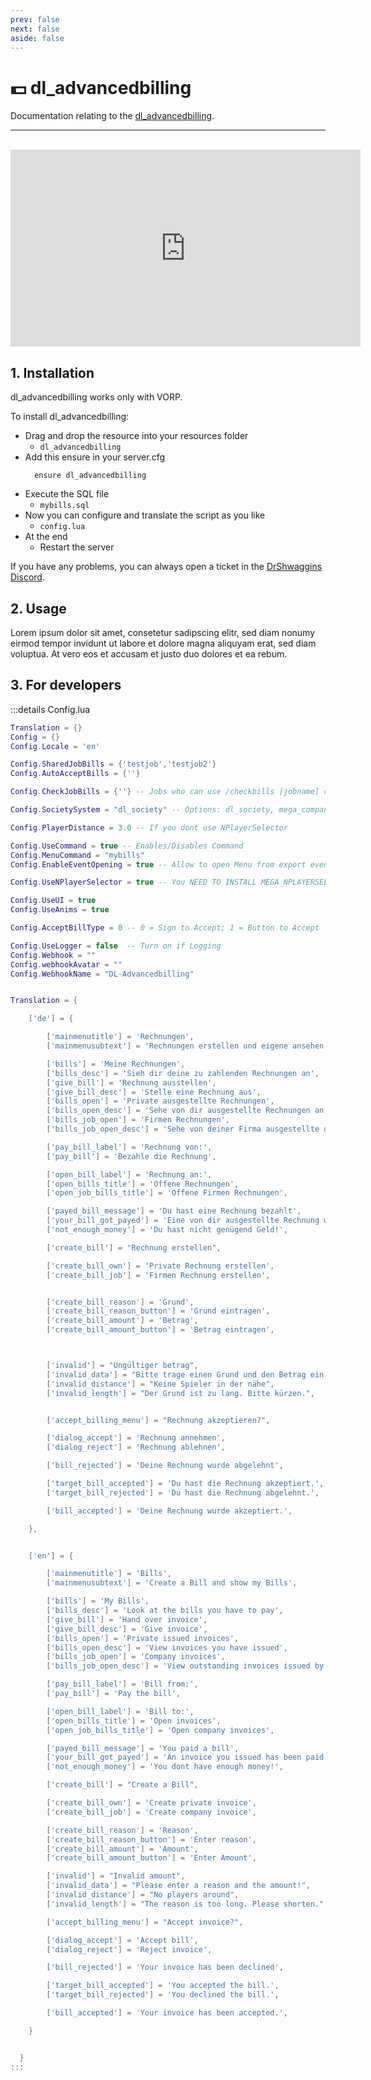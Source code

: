 ```yaml
---
prev: false
next: false
aside: false
---
```


# 💵 dl_advancedbilling
Documentation relating to the [dl_advancedbilling](https://drshwaggins-scripts.tebex.io/package/5676792).

___
<br>
<iframe width="560" height="315" src="https://www.youtube.com/embed/MZkblpaxLME?si=NM_dwxeY-ej6gDz9" frameborder="0" allow="accelerometer; autoplay; clipboard-write; encrypted-media; gyroscope; picture-in-picture; web-share" allowfullscreen></iframe>

## 1. Installation
dl_advancedbilling works only with VORP. 

To install dl_advancedbilling:
- Drag and drop the resource into your resources folder
  - `dl_advancedbilling`
- Add this ensure in your server.cfg
  ```
    ensure dl_advancedbilling
  ```
- Execute the SQL file
  - `mybills.sql`
- Now you can configure and translate the script as you like
  - `config.lua`
- At the end
  - Restart the server

If you have any problems, you can always open a ticket in the [DrShwaggins Discord](https://discord.gg/K9H27J5VaS).

## 2. Usage
Lorem ipsum dolor sit amet, consetetur sadipscing elitr, sed diam nonumy eirmod tempor invidunt ut labore et dolore magna aliquyam erat, sed diam voluptua. At vero eos et accusam et justo duo dolores et ea rebum.

## 3. For developers

:::details Config.lua
```lua
Translation = {}
Config = {}
Config.Locale = 'en'

Config.SharedJobBills = {'testjob','testjob2'}
Config.AutoAcceptBills = {''}

Config.CheckJobBills = {''} -- Jobs who can use /checkbills [jobname] command to check open job bills for x job

Config.SocietySystem = "dl_society" -- Options: dl_society, mega_companies, syn_society

Config.PlayerDistance = 3.0 -- If you dont use NPlayerSelector

Config.UseCommand = true -- Enables/Disables Command
Config.MenuCommand = "mybills"
Config.EnableEventOpening = true -- Allow to open Menu from export event (use it in inventory for example to open menu if item is activated)

Config.UseNPlayerSelector = true -- You NEED TO INSTALL MEGA_NPLAYERSELECTOR TO USE THIS | Otherwise using nearest player by PlayerDistance

Config.UseUI = true
Config.UseAnims = true

Config.AcceptBillType = 0 -- 0 = Sign to Accept; 1 = Button to Accept

Config.UseLogger = false  -- Turn on if Logging
Config.Webhook = ""
Config.webhookAvatar = ""
Config.WebhookName = "DL-Advancedbilling"


Translation = {

    ['de'] = {

        ['mainmenutitle'] = 'Rechnungen',
        ['mainmenusubtext'] = 'Rechnungen erstellen und eigene ansehen',

        ['bills'] = 'Meine Rechnungen',
        ['bills_desc'] = 'Sieh dir deine zu zahlenden Rechnungen an',
        ['give_bill'] = 'Rechnung ausstellen',
        ['give_bill_desc'] = 'Stelle eine Rechnung aus',
        ['bills_open'] = 'Private ausgestellte Rechnungen',
        ['bills_open_desc'] = 'Sehe von dir ausgestellte Rechnungen an',
        ['bills_job_open'] = 'Firmen Rechnungen',
        ['bills_job_open_desc'] = 'Sehe von deiner Firma ausgestellte offene Rechnungen an',

        ['pay_bill_label'] = 'Rechnung von:',
        ['pay_bill'] = 'Bezahle die Rechnung',

        ['open_bill_label'] = 'Rechnung an:',
        ['open_bills_title'] = 'Offene Rechnungen',
        ['open_job_bills_title'] = 'Offene Firmen Rechnungen',

        ['payed_bill_message'] = 'Du hast eine Rechnung bezahlt',
        ['your_bill_got_payed'] = 'Eine von dir ausgestellte Rechnung wurde bezahlt',
        ['not_enough_money'] = 'Du hast nicht genügend Geld!',

        ['create_bill'] = "Rechnung erstellen",

        ['create_bill_own'] = 'Private Rechnung erstellen',
        ['create_bill_job'] = 'Firmen Rechnung erstellen',


        ['create_bill_reason'] = 'Grund',
        ['create_bill_reason_button'] = 'Grund eintragen',
        ['create_bill_amount'] = 'Betrag',
        ['create_bill_amount_button'] = 'Betrag eintragen',



        ['invalid'] = "Ungültiger betrag",
        ['invalid_data'] = "Bitte trage einen Grund und den Betrag ein!",
        ['invalid_distance'] = "Keine Spieler in der nähe",
        ['invalid_length'] = "Der Grund ist zu lang. Bitte kürzen.",


        ['accept_billing_menu'] = "Rechnung akzeptieren?",

        ['dialog_accept'] = 'Rechnung annehmen',
        ['dialog_reject'] = 'Rechnung ablehnen',

        ['bill_rejected'] = 'Deine Rechnung wurde abgelehnt',

        ['target_bill_accepted'] = 'Du hast die Rechnung akzeptiert.',
        ['target_bill_rejected'] = 'Du hast die Rechnung abgelehnt.',

        ['bill_accepted'] = 'Deine Rechnung wurde akzeptiert.',

    },


    ['en'] = {

        ['mainmenutitle'] = 'Bills',
        ['mainmenusubtext'] = 'Create a Bill and show my Bills',

        ['bills'] = 'My Bills',
        ['bills_desc'] = 'Look at the bills you have to pay',
        ['give_bill'] = 'Hand over invoice',
        ['give_bill_desc'] = 'Give invoice',
        ['bills_open'] = 'Private issued invoices',
        ['bills_open_desc'] = 'View invoices you have issued',
        ['bills_job_open'] = 'Company invoices',
        ['bills_job_open_desc'] = 'View outstanding invoices issued by your company',

        ['pay_bill_label'] = 'Bill from:',
        ['pay_bill'] = 'Pay the bill',

        ['open_bill_label'] = 'Bill to:',
        ['open_bills_title'] = 'Open invoices',
        ['open_job_bills_title'] = 'Open company invoices',

        ['payed_bill_message'] = 'You paid a bill',
        ['your_bill_got_payed'] = 'An invoice you issued has been paid',
        ['not_enough_money'] = 'You dont have enough money!',

        ['create_bill'] = "Create a Bill",

        ['create_bill_own'] = 'Create private invoice',
        ['create_bill_job'] = 'Create company invoice',

        ['create_bill_reason'] = 'Reason',
        ['create_bill_reason_button'] = 'Enter reason',
        ['create_bill_amount'] = 'Amount',
        ['create_bill_amount_button'] = 'Enter Amount',

        ['invalid'] = "Invalid amount",
        ['invalid_data'] = "Please enter a reason and the amount!",
        ['invalid_distance'] = "No players around",
        ['invalid_length'] = "The reason is too long. Please shorten.",

        ['accept_billing_menu'] = "Accept invoice?",

        ['dialog_accept'] = 'Accept bill',
        ['dialog_reject'] = 'Reject invoice',

        ['bill_rejected'] = 'Your invoice has been declined',

        ['target_bill_accepted'] = 'You accepted the bill.',
        ['target_bill_rejected'] = 'You declined the bill.',

        ['bill_accepted'] = 'Your invoice has been accepted.',

    }


  }
:::
